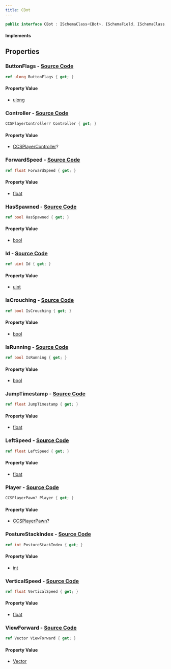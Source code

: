 ```yaml
---
title: CBot
---
```


```csharp
public interface CBot : ISchemaClass<CBot>, ISchemaField, ISchemaClass, INativeHandle
```

#### Implements

## Properties

### **ButtonFlags** - [Source Code](https://github.com/swiftly-solution/swiftlys2/blob/main/managed/src/SwiftlyS2.Generated/Schemas/Interfaces/CBot.cs#L34)

```csharp
ref ulong ButtonFlags { get; }
```

#### Property Value

- [ulong](https://learn.microsoft.com/dotnet/api/system.uint64)

### **Controller** - [Source Code](https://github.com/swiftly-solution/swiftlys2/blob/main/managed/src/SwiftlyS2.Generated/Schemas/Interfaces/CBot.cs#L16)

```csharp
CCSPlayerController? Controller { get; }
```

#### Property Value

- [CCSPlayerController](/docs/api/shared/schemadefinitions/ccsplayercontroller)?

### **ForwardSpeed** - [Source Code](https://github.com/swiftly-solution/swiftlys2/blob/main/managed/src/SwiftlyS2.Generated/Schemas/Interfaces/CBot.cs#L28)

```csharp
ref float ForwardSpeed { get; }
```

#### Property Value

- [float](https://learn.microsoft.com/dotnet/api/system.single)

### **HasSpawned** - [Source Code](https://github.com/swiftly-solution/swiftlys2/blob/main/managed/src/SwiftlyS2.Generated/Schemas/Interfaces/CBot.cs#L20)

```csharp
ref bool HasSpawned { get; }
```

#### Property Value

- [bool](https://learn.microsoft.com/dotnet/api/system.boolean)

### **Id** - [Source Code](https://github.com/swiftly-solution/swiftlys2/blob/main/managed/src/SwiftlyS2.Generated/Schemas/Interfaces/CBot.cs#L22)

```csharp
ref uint Id { get; }
```

#### Property Value

- [uint](https://learn.microsoft.com/dotnet/api/system.uint32)

### **IsCrouching** - [Source Code](https://github.com/swiftly-solution/swiftlys2/blob/main/managed/src/SwiftlyS2.Generated/Schemas/Interfaces/CBot.cs#L26)

```csharp
ref bool IsCrouching { get; }
```

#### Property Value

- [bool](https://learn.microsoft.com/dotnet/api/system.boolean)

### **IsRunning** - [Source Code](https://github.com/swiftly-solution/swiftlys2/blob/main/managed/src/SwiftlyS2.Generated/Schemas/Interfaces/CBot.cs#L24)

```csharp
ref bool IsRunning { get; }
```

#### Property Value

- [bool](https://learn.microsoft.com/dotnet/api/system.boolean)

### **JumpTimestamp** - [Source Code](https://github.com/swiftly-solution/swiftlys2/blob/main/managed/src/SwiftlyS2.Generated/Schemas/Interfaces/CBot.cs#L36)

```csharp
ref float JumpTimestamp { get; }
```

#### Property Value

- [float](https://learn.microsoft.com/dotnet/api/system.single)

### **LeftSpeed** - [Source Code](https://github.com/swiftly-solution/swiftlys2/blob/main/managed/src/SwiftlyS2.Generated/Schemas/Interfaces/CBot.cs#L30)

```csharp
ref float LeftSpeed { get; }
```

#### Property Value

- [float](https://learn.microsoft.com/dotnet/api/system.single)

### **Player** - [Source Code](https://github.com/swiftly-solution/swiftlys2/blob/main/managed/src/SwiftlyS2.Generated/Schemas/Interfaces/CBot.cs#L18)

```csharp
CCSPlayerPawn? Player { get; }
```

#### Property Value

- [CCSPlayerPawn](/docs/api/shared/schemadefinitions/ccsplayerpawn)?

### **PostureStackIndex** - [Source Code](https://github.com/swiftly-solution/swiftlys2/blob/main/managed/src/SwiftlyS2.Generated/Schemas/Interfaces/CBot.cs#L40)

```csharp
ref int PostureStackIndex { get; }
```

#### Property Value

- [int](https://learn.microsoft.com/dotnet/api/system.int32)

### **VerticalSpeed** - [Source Code](https://github.com/swiftly-solution/swiftlys2/blob/main/managed/src/SwiftlyS2.Generated/Schemas/Interfaces/CBot.cs#L32)

```csharp
ref float VerticalSpeed { get; }
```

#### Property Value

- [float](https://learn.microsoft.com/dotnet/api/system.single)

### **ViewForward** - [Source Code](https://github.com/swiftly-solution/swiftlys2/blob/main/managed/src/SwiftlyS2.Generated/Schemas/Interfaces/CBot.cs#L38)

```csharp
ref Vector ViewForward { get; }
```

#### Property Value

- [Vector](/docs/api/shared/natives/vector)

